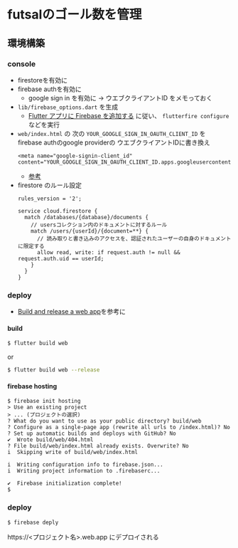 # futsalのゴール数を管理

## 環境構築

### console

* firestoreを有効に
* firebase authを有効に
  * google sign in を有効に → ウエブクライアントID をメモっておく
* `lib/firebase_options.dart` を生成
  * [Flutter アプリに Firebase を追加する](https://firebase.google.com/docs/flutter/setup?hl=ja&platform=web) に従い、 `flutterfire configure` などを実行
* `web/index.html` の 次の `YOUR_GOOGLE_SIGN_IN_OAUTH_CLIENT_ID` を firebase authのgoogle providerの ウエブクライアントIDに書き換え
  ```
  <meta name="google-signin-client_id" content="YOUR_GOOGLE_SIGN_IN_OAUTH_CLIENT_ID.apps.googleusercontent.com">
  ```
  * [参考](https://pub.dev/packages/google_sign_in_web#web-integration)
* firestore のルール設定
  ```
  rules_version = '2';

  service cloud.firestore {
    match /databases/{database}/documents {
      // usersコレクション内のドキュメントに対するルール
      match /users/{userId}/{document=**} {
        // 読み取りと書き込みのアクセスを、認証されたユーザーの自身のドキュメントに限定する
        allow read, write: if request.auth != null && request.auth.uid == userId;
      }
    }
  }
  ```

### deploy

* [Build and release a web app](https://docs.flutter.dev/deployment/web)を参考に

#### build

```bash
$ flutter build web
```

or

```bash
$ flutter build web --release
```

#### firebase hosting

```
$ firebase init hosting
> Use an existing project
> ... (プロジェクトの選択)
? What do you want to use as your public directory? build/web
? Configure as a single-page app (rewrite all urls to /index.html)? No
? Set up automatic builds and deploys with GitHub? No
✔  Wrote build/web/404.html
? File build/web/index.html already exists. Overwrite? No
i  Skipping write of build/web/index.html

i  Writing configuration info to firebase.json...
i  Writing project information to .firebaserc...

✔  Firebase initialization complete!
$ 
```

### deploy

```bash
$ firebase deply
```
https://<プロジェクト名>.web.app にデプロイされる
